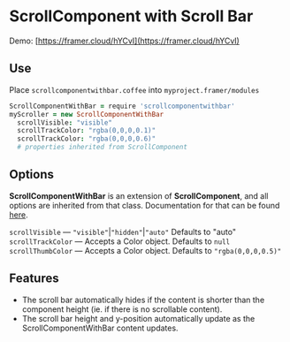 # ScrollComponent with Scroll Bar
Demo: [https://framer.cloud/hYCvI](https://framer.cloud/hYCvI)

## Use
Place `scrollcomponentwithbar.coffee` into `myproject.framer/modules`
```coffee
ScrollComponentWithBar = require 'scrollcomponentwithbar'
myScroller = new ScrollComponentWithBar
  scrollVisible: "visible"
  scrollTrackColor: "rgba(0,0,0,0.1)"
  scrollTrackColor: "rgba(0,0,0,0.6)"
  # properties inherited from ScrollComponent
```

## Options
**ScrollComponentWithBar** is an extension of **ScrollComponent**, and all options are inherited from that class. Documentation for that can be found [here](https://framer.com/docs/#scroll.scrollcomponent).

`scrollVisible` — `"visible"`|`"hidden"`|`"auto"` Defaults to "auto"
`scrollTrackColor` — Accepts a Color object. Defaults to `null`
`scrollThumbColor` — Accepts a Color object. Defaults to `"rgba(0,0,0,0.5)"`

## Features
- The scroll bar automatically hides if the content is shorter than the component height (ie. if there is no scrollable content).
- The scroll bar height and y-position automatically update as the ScrollComponentWithBar content updates.
